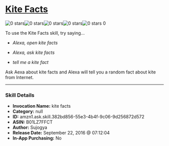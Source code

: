 # [Kite Facts](http://alexa.amazon.com/#skills/amzn1.ask.skill.382bd856-55e3-4b4f-9c06-9d256872d572)
![0 stars](../../images/ic_star_border_black_18dp_1x.png)![0 stars](../../images/ic_star_border_black_18dp_1x.png)![0 stars](../../images/ic_star_border_black_18dp_1x.png)![0 stars](../../images/ic_star_border_black_18dp_1x.png)![0 stars](../../images/ic_star_border_black_18dp_1x.png) 0

To use the Kite Facts skill, try saying...

* *Alexa, open kite facts*

* *Alexa, ask kite facts*

* *tell me a kite fact*

Ask Aexa about kite facts and Alexa will tell you a random fact about kite from Internet.

***

### Skill Details

* **Invocation Name:** kite facts
* **Category:** null
* **ID:** amzn1.ask.skill.382bd856-55e3-4b4f-9c06-9d256872d572
* **ASIN:** B01LZ7FFCT
* **Author:** Sujogya
* **Release Date:** September 22, 2016 @ 07:12:04
* **In-App Purchasing:** No
